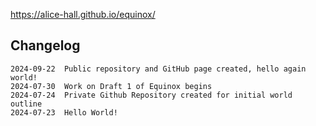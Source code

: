 https://alice-hall.github.io/equinox/

## Changelog

```
2024-09-22	Public repository and GitHub page created, hello again world!
2024-07-30	Work on Draft 1 of Equinox begins
2024-07-24	Private Github Repository created for initial world outline
2024-07-23	Hello World!
```
